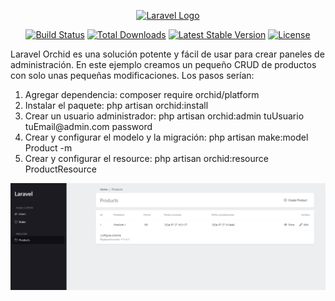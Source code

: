 <p align="center"><a href="https://laravel.com" target="_blank"><img src="https://raw.githubusercontent.com/laravel/art/master/logo-lockup/5%20SVG/2%20CMYK/1%20Full%20Color/laravel-logolockup-cmyk-red.svg" width="400" alt="Laravel Logo"></a></p>

<p align="center">
<a href="https://github.com/laravel/framework/actions"><img src="https://github.com/laravel/framework/workflows/tests/badge.svg" alt="Build Status"></a>
<a href="https://packagist.org/packages/laravel/framework"><img src="https://img.shields.io/packagist/dt/laravel/framework" alt="Total Downloads"></a>
<a href="https://packagist.org/packages/laravel/framework"><img src="https://img.shields.io/packagist/v/laravel/framework" alt="Latest Stable Version"></a>
<a href="https://packagist.org/packages/laravel/framework"><img src="https://img.shields.io/packagist/l/laravel/framework" alt="License"></a>
</p>

<p>Laravel Orchid es una solución potente y fácil de usar para crear paneles de administración. En este ejemplo creamos un pequeño CRUD de productos con solo unas pequeñas modificaciones. Los pasos serían:</p>

<ol>
 <li>Agregar dependencia: composer require orchid/platform</li>
 <li>Instalar el paquete: php artisan orchid:install</li>
 <li>Crear un usuario administrador: php artisan orchid:admin tuUsuario tuEmail@admin.com password</li>
 <li>Crear y configurar el modelo y la migración: php artisan make:model Product -m</li>
 <li>Crear y configurar el resource: php artisan orchid:resource ProductResource</li>
</ol>

<p><img src="https://github.com/hnevado/laravel-orchid/blob/master/public/img/orchid.png"></p>

